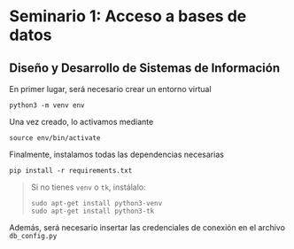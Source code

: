 # Seminario 1: Acceso a bases de datos

## Diseño y Desarrollo de Sistemas de Información

En primer lugar, será necesario crear un entorno virtual

```
python3 -m venv env
```

Una vez creado, lo activamos mediante

```
source env/bin/activate
```

Finalmente, instalamos todas las dependencias necesarias

```
pip install -r requirements.txt
```

> Si no tienes `venv` o `tk`, instálalo:
>
> ```
> sudo apt-get install python3-venv
> sudo apt-get install python3-tk
> ```

Además, será necesario insertar las credenciales de conexión en el archivo `db_config.py`

